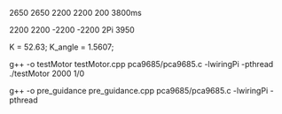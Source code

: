 2650 2650 2200 2200 
200 3800ms

2200 2200 -2200 -2200
2Pi 3950

K = 52.63;
K_angle = 1.5607;


g++ -o testMotor testMotor.cpp pca9685/pca9685.c -lwiringPi -pthread
./testMotor 2000 1/0


g++ -o pre_guidance pre_guidance.cpp pca9685/pca9685.c -lwiringPi -pthread

